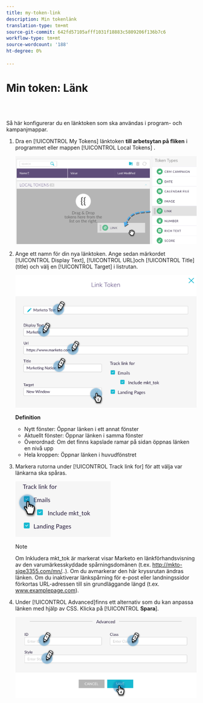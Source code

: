 ```yaml
---
title: my-token-link
description: Min tokenlänk
translation-type: tm+mt
source-git-commit: 642fd57105afff1031f18883c5809206f136b7c6
workflow-type: tm+mt
source-wordcount: '188'
ht-degree: 0%

---
```



# Min token: Länk

<br> 

Så här konfigurerar du en länktoken som ska användas i program- och kampanjmappar.

1. Dra en [!UICONTROL My Tokens] länktoken **till arbetsytan på fliken** i programmet eller mappen [!UICONTROL Local Tokens] .

   ![Bild ett](/help/sky/assets/my-tokens/my-token-link/my-token-link-1.png)

1. Ange ett namn för din nya länktoken. Ange sedan märkordet [!UICONTROL Display Text], [!UICONTROL URL]och [!UICONTROL Title] (title) och välj en [!UICONTROL Target] i listrutan.

   ![Bild två](/help/sky/assets/my-tokens/my-token-link/my-token-link-2.png)

   **Definition**

   * Nytt fönster: Öppnar länken i ett annat fönster
   * Aktuellt fönster: Öppnar länken i samma fönster
   * Överordnad: Om det finns kapslade ramar på sidan öppnas länken en nivå upp
   * Hela kroppen: Öppnar länken i huvudfönstret

1. Markera rutorna under [!UICONTROL Track link for] för att välja var länkarna ska spåras.

   ![Bild tre](/help/sky/assets/my-tokens/my-token-link/my-token-link-3.png)

   >[!NOTE]
   >
   >Om Inkludera mkt_tok är markerat visar Marketo en länkförhandsvisning av den varumärkesskyddade spårningsdomänen (t.ex. http://mkto-sjqe3355.com/mn/..). Om du avmarkerar den här kryssrutan ändras länken. Om du inaktiverar länkspårning för e-post eller landningssidor förkortas URL-adressen till sin grundläggande längd (t.ex. www.examplepage.com).

1. Under [!UICONTROL Advanced]finns ett alternativ som du kan anpassa länken med hjälp av CSS. Klicka på [!UICONTROL **Spara**].

   ![Bild fyra](/help/sky/assets/my-tokens/my-token-link/my-token-link-4.png)
